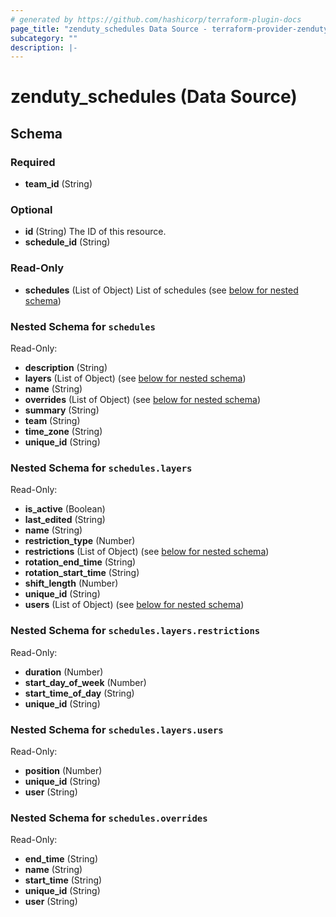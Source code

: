 ```yaml
---
# generated by https://github.com/hashicorp/terraform-plugin-docs
page_title: "zenduty_schedules Data Source - terraform-provider-zenduty"
subcategory: ""
description: |-
---
```


# zenduty_schedules (Data Source)

<!-- schema generated by tfplugindocs -->

## Schema

### Required

- **team_id** (String)

### Optional

- **id** (String) The ID of this resource.
- **schedule_id** (String)

### Read-Only

- **schedules** (List of Object) List of schedules (see [below for nested schema](#nestedatt--schedules))

<a id="nestedatt--schedules"></a>

### Nested Schema for `schedules`

Read-Only:

- **description** (String)
- **layers** (List of Object) (see [below for nested schema](#nestedobjatt--schedules--layers))
- **name** (String)
- **overrides** (List of Object) (see [below for nested schema](#nestedobjatt--schedules--overrides))
- **summary** (String)
- **team** (String)
- **time_zone** (String)
- **unique_id** (String)

<a id="nestedobjatt--schedules--layers"></a>

### Nested Schema for `schedules.layers`

Read-Only:

- **is_active** (Boolean)
- **last_edited** (String)
- **name** (String)
- **restriction_type** (Number)
- **restrictions** (List of Object) (see [below for nested schema](#nestedobjatt--schedules--layers--restrictions))
- **rotation_end_time** (String)
- **rotation_start_time** (String)
- **shift_length** (Number)
- **unique_id** (String)
- **users** (List of Object) (see [below for nested schema](#nestedobjatt--schedules--layers--users))

<a id="nestedobjatt--schedules--layers--restrictions"></a>

### Nested Schema for `schedules.layers.restrictions`

Read-Only:

- **duration** (Number)
- **start_day_of_week** (Number)
- **start_time_of_day** (String)
- **unique_id** (String)

<a id="nestedobjatt--schedules--layers--users"></a>

### Nested Schema for `schedules.layers.users`

Read-Only:

- **position** (Number)
- **unique_id** (String)
- **user** (String)

<a id="nestedobjatt--schedules--overrides"></a>

### Nested Schema for `schedules.overrides`

Read-Only:

- **end_time** (String)
- **name** (String)
- **start_time** (String)
- **unique_id** (String)
- **user** (String)
